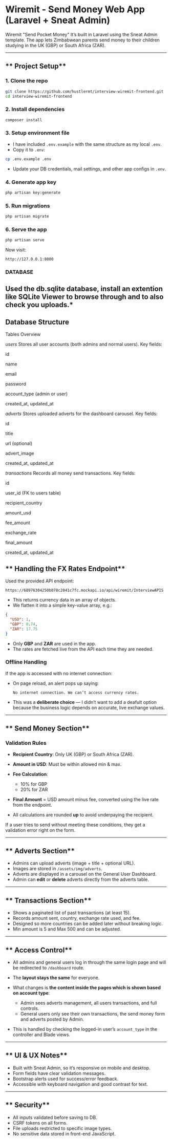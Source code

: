 
# **Wiremit - Send Money Web App (Laravel + Sneat Admin)**

Wiremit "Send Pocket Money" 
It’s built in Laravel using the Sneat Admin template. The app lets Zimbabwean parents send money to their children studying in the UK (GBP) or South Africa (ZAR).

---

## ** Project Setup**

### 1. **Clone the repo**

```bash
git clone https://github.com/hustlermt/interview-wiremit-frontend.git
cd interview-wiremit-frontend
```

### 2. **Install dependencies**

```bash
composer install

```

### 3. **Setup environment file**

* I have included `.env.example` with the same structure as my local `.env`.
* Copy it to `.env`:

```bash
cp .env.example .env
```

* Update your DB credentials, mail settings, and other app configs in `.env`.

### 4. **Generate app key**

```bash
php artisan key:generate
```

### 5. **Run migrations**

```bash
php artisan migrate
```

### 6. **Serve the app**

```bash
php artisan serve
```

Now visit:

```
http://127.0.0.1:8000
```

###  **DATABASE**

Used the db.sqlite database, install an extention like SQLite Viewer to browse through and to also check you uploads.*
---
**Database Structure**
---
Tables Overview

*users*
Stores all user accounts (both admins and normal users).
Key fields:

id

name

email

password

account_type (admin or user)

created_at, updated_at

*adverts*
Stores uploaded adverts for the dashboard carousel.
Key fields:

id

title

url (optional)

advert_image

created_at, updated_at

*transactions*
Records all money send transactions.
Key fields:

id

user_id (FK to users table)

recipient_country

amount_usd

fee_amount

exchange_rate

final_amount

created_at, updated_at


## ** Handling the FX Rates Endpoint**

Used the provided API endpoint:

```
https://68976304250b078c2041c7fc.mockapi.io/api/wiremit/InterviewAPIS
```

* This returns currency data in an array of objects.
* We flatten it into a simple key-value array, e.g.:

```json
{
  "USD": 1,
  "GBP": 0.74,
  "ZAR": 17.75
}
```

* Only **GBP** and **ZAR** are used in the app.
* The rates are fetched live from the API each time they are needed.

### **Offline Handling**

If the app is accessed with no internet connection:

* On page reload, an alert pops up saying:

  ```
  No internet connection. We can’t access currency rates.
  ```
* This was a **deliberate choice** — I didn’t want to add a deafult option because the business logic depends on accurate, live exchange values.

---

## ** Send Money Section**

### **Validation Rules**

* **Recipient Country**: Only UK (GBP) or South Africa (ZAR).
* **Amount in USD**: Must be within allowed min & max.
* **Fee Calculation**:

  * 10% for GBP
  * 20% for ZAR
* **Final Amount** = USD amount minus fee, converted using the live rate from the endpoint.
* All calculations are rounded **up** to avoid underpaying the recipient.

If a user tries to send without meeting these conditions, they get a validation error right on the form.

---

## ** Adverts Section**

* Admins can upload adverts (image + title + optional URL).
* Images are stored in `/assets/img/adverts`.
* Adverts are displayed in a carousel on the General User Dashboard.
* Admin can **edit** or **delete** adverts directly from the adverts table.

---

## ** Transactions Section**

* Shows a paginated list of past transactions (at least 15).
* Records amount sent, country, exchange rate used, and fee.
* Designed so more countries can be added later without breaking logic.
* Min amount is 5 and Max 500 and can be adjusted.

---

## ** Access Control**

* All admins and general users log in through the same login page and will be redirected to `/dashboard` route.
* The **layout stays the same** for everyone.
* What changes is **the content inside the pages which is shown based on account type**:

  * Admin sees adverts management, all users transactions, and full controls.
  * General users only see their own transactions, the send money form and adverts posted by Admin.
* This is handled by checking the logged-in user’s `account_type` in the controller and Blade views.

---

## ** UI & UX Notes**

* Built with Sneat Admin, so it’s responsive on mobile and desktop.
* Form fields have clear validation messages.
* Bootstrap alerts used for success/error feedback.
* Accessible with keyboard navigation and good contrast for text.

---

## ** Security**

* All inputs validated before saving to DB.
* CSRF tokens on all forms.
* File uploads restricted to specific image types.
* No sensitive data stored in front-end JavaScript.


